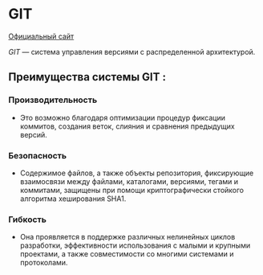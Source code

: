 # GIT

[Официальный сайт](https://git-scm.com)

*GIT* — система управления версиями с распределенной архитектурой.

## Преимущества системы GIT :
### Производительность
  * Это возможно благодаря оптимизации процедур фиксации коммитов, создания веток, слияния и сравнения предыдущих версий. 
### Безопасность
  * Содержимое файлов, а также объекты репозитория, фиксирующие взаимосвязи между файлами, каталогами, версиями, тегами и коммитами, защищены при помощи криптографически стойкого алгоритма хеширования SHA1.
### Гибкость
  * Она проявляется в поддержке различных нелинейных циклов разработки, эффективности использования с малыми и крупными проектами, а также совместимости со многими системами и протоколами. 
  
